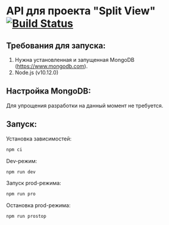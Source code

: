 # API для проекта "Split View" [![Build Status](https://travis-ci.org/CrutchAndBike/api-split-view.svg?branch=master)](https://travis-ci.org/CrutchAndBike/api-split-view)
 
## Требования для запуска:

1. Нужна установленная и запущенная MongoDB (https://www.mongodb.com).
1. Node.js (v10.12.0)

 ## Настройка MongoDB:
 
 Для упрощения разработки на данный момент не требуется.
 
## Запуск:
Установка зависимостей:
```bash
npm ci
```

Dev-режим:
```bash
npm run dev
```

Запуск prod-режима:
```bash
npm run pro
```

Остановка prod-режима:
```bash
npm run prostop
```
